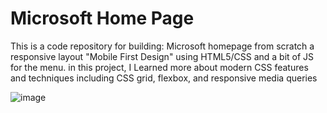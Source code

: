 #  Microsoft Home Page

This is a code repository for building: Microsoft homepage from scratch a responsive 
layout "Mobile First Design" using HTML5/CSS and a bit of JS for the menu.
in this project, I Learned more about modern CSS features and techniques including CSS grid, flexbox, and responsive media queries


![image](https://user-images.githubusercontent.com/51326421/103183738-f977fb80-48e6-11eb-81e1-faa261809906.png)

